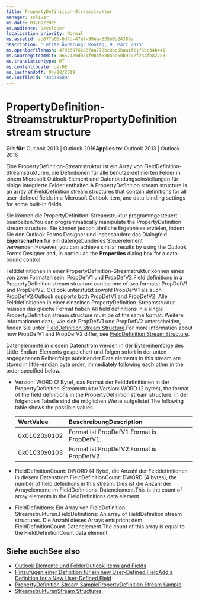 ```yaml
---
title: PropertyDefinition-Streamstruktur
manager: soliver
ms.date: 03/09/2015
ms.audience: Developer
localization_priority: Normal
ms.assetid: ab677a06-6d7d-47e7-99ea-535b0b24389a
description: 'Letzte Änderung: Montag, 9. März 2015'
ms.openlocfilehash: 479339762867aa778bc8bc8baa1f21f6bc34b441
ms.sourcegitcommit: 8657170d071f9bcf680aba50b9c07f2a4fb82283
ms.translationtype: MT
ms.contentlocale: de-DE
ms.lasthandoff: 04/28/2019
ms.locfileid: "33438589"
---
```

# <a name="propertydefinition-stream-structure"></a><span data-ttu-id="fe022-103">PropertyDefinition-Streamstruktur</span><span class="sxs-lookup"><span data-stu-id="fe022-103">PropertyDefinition stream structure</span></span>

<span data-ttu-id="fe022-104">**Gilt für**: Outlook 2013 | Outlook 2016</span><span class="sxs-lookup"><span data-stu-id="fe022-104">**Applies to**: Outlook 2013 | Outlook 2016</span></span> 
  
<span data-ttu-id="fe022-105">Eine PropertyDefinition-Streamstruktur ist [](fielddefinition-stream-structure.md) ein Array von FieldDefinition-Streamstrukturen, die Definitionen für alle benutzerdefinierten Felder in einem Microsoft Outlook-Element und Datenbindungseinstellungen für einige integrierte Felder enthalten.</span><span class="sxs-lookup"><span data-stu-id="fe022-105">A PropertyDefinition stream structure is an array of [FieldDefinition](fielddefinition-stream-structure.md) stream structures that contain definitions for all user-defined fields in a Microsoft Outlook item, and data-binding settings for some built-in fields.</span></span> 
  
<span data-ttu-id="fe022-106">Sie können die PropertyDefinition-Streamstruktur programmgesteuert bearbeiten.</span><span class="sxs-lookup"><span data-stu-id="fe022-106">You can programmatically manipulate the PropertyDefinition stream structure.</span></span> <span data-ttu-id="fe022-107">Sie können jedoch ähnliche Ergebnisse erzielen, indem Sie den Outlook Forms Designer und insbesondere das Dialogfeld **Eigenschaften** für ein datengebundenes Steuerelement verwenden.</span><span class="sxs-lookup"><span data-stu-id="fe022-107">However, you can achieve similar results by using the Outlook Forms Designer and, in particular, the **Properties** dialog box for a data-bound control.</span></span> 
  
<span data-ttu-id="fe022-108">Felddefinitionen in einer PropertyDefinition-Streamstruktur können eines von zwei Formaten sein: PropDefV1 und PropDefV2.</span><span class="sxs-lookup"><span data-stu-id="fe022-108">Field definitions in a PropertyDefinition stream structure can be one of two formats: PropDefV1 and PropDefV2.</span></span> <span data-ttu-id="fe022-109">Outlook unterstützt sowohl PropDefV1 als auch PropDefV2.</span><span class="sxs-lookup"><span data-stu-id="fe022-109">Outlook supports both PropDefV1 and PropDefV2.</span></span> <span data-ttu-id="fe022-110">Alle Felddefinitionen in einer einzelnen PropertyDefinition-Streamstruktur müssen das gleiche Format haben.</span><span class="sxs-lookup"><span data-stu-id="fe022-110">All field definitions in a single PropertyDefinition stream structure must be of the same format.</span></span> <span data-ttu-id="fe022-111">Weitere Informationen dazu, wie sich PropDefV1 und PropDefV2 unterscheiden, finden Sie unter [FieldDefinition Stream Structure](fielddefinition-stream-structure.md).</span><span class="sxs-lookup"><span data-stu-id="fe022-111">For more information about how PropDefV1 and PropDefV2 differ, see [FieldDefinition Stream Structure](fielddefinition-stream-structure.md).</span></span>
  
<span data-ttu-id="fe022-112">Datenelemente in diesem Datenstrom werden in der Bytereihenfolge des Little-Endian-Elements gespeichert und folgen sofort in der unten angegebenen Reihenfolge aufeinander.</span><span class="sxs-lookup"><span data-stu-id="fe022-112">Data elements in this stream are stored in little-endian byte order, immediately following each other in the order specified below.</span></span>
  
- <span data-ttu-id="fe022-113">Version: WORD (2 Byte), das Format der Felddefinitionen in der PropertyDefinition-Streamstruktur.</span><span class="sxs-lookup"><span data-stu-id="fe022-113">Version: WORD (2 bytes), the format of the field definitions in the PropertyDefinition stream structure.</span></span> <span data-ttu-id="fe022-114">In der folgenden Tabelle sind die möglichen Werte aufgelistet.</span><span class="sxs-lookup"><span data-stu-id="fe022-114">The following table shows the possible values.</span></span>
    
    |<span data-ttu-id="fe022-115">**Wert**</span><span class="sxs-lookup"><span data-stu-id="fe022-115">**Value**</span></span>|<span data-ttu-id="fe022-116">**Beschreibung**</span><span class="sxs-lookup"><span data-stu-id="fe022-116">**Description**</span></span>|
    |:-----|:-----|
    |<span data-ttu-id="fe022-117">0x0102</span><span class="sxs-lookup"><span data-stu-id="fe022-117">0x0102</span></span>  <br/> |<span data-ttu-id="fe022-118">Format ist PropDefV1.</span><span class="sxs-lookup"><span data-stu-id="fe022-118">Format is PropDefV1.</span></span>  <br/> |
    |<span data-ttu-id="fe022-119">0x0103</span><span class="sxs-lookup"><span data-stu-id="fe022-119">0x0103</span></span>  <br/> |<span data-ttu-id="fe022-120">Format ist PropDefV2.</span><span class="sxs-lookup"><span data-stu-id="fe022-120">Format is PropDefV2.</span></span>  <br/> |
   
- <span data-ttu-id="fe022-121">FieldDefinitionCount: DWORD (4 Byte), die Anzahl der Felddefinitionen in diesem Datenstrom.</span><span class="sxs-lookup"><span data-stu-id="fe022-121">FieldDefinitionCount: DWORD (4 bytes), the number of field definitions in this stream.</span></span> <span data-ttu-id="fe022-122">Dies ist die Anzahl der Arrayelemente im FieldDefinitions-Datenelement.</span><span class="sxs-lookup"><span data-stu-id="fe022-122">This is the count of array elements in the FieldDefinitions data element.</span></span>
    
- <span data-ttu-id="fe022-123">FieldDefinitions: Ein Array von FieldDefinition-Streamstrukturen.</span><span class="sxs-lookup"><span data-stu-id="fe022-123">FieldDefinitions: An array of FieldDefinition stream structures.</span></span> <span data-ttu-id="fe022-124">Die Anzahl dieses Arrays entspricht dem FieldDefinitionCount-Datenelement.</span><span class="sxs-lookup"><span data-stu-id="fe022-124">The count of this array is equal to the FieldDefinitionCount data element.</span></span>
    
## <a name="see-also"></a><span data-ttu-id="fe022-125">Siehe auch</span><span class="sxs-lookup"><span data-stu-id="fe022-125">See also</span></span>

- [<span data-ttu-id="fe022-126">Outlook Elemente und Felder</span><span class="sxs-lookup"><span data-stu-id="fe022-126">Outlook Items and Fields</span></span>](outlook-items-and-fields.md)
- [<span data-ttu-id="fe022-127">Hinzufügen einer Definition für ein new User-Defined Field</span><span class="sxs-lookup"><span data-stu-id="fe022-127">Add a Definition for a New User-Defined Field</span></span>](how-to-add-a-definition-for-a-new-user-defined-field.md)
- [<span data-ttu-id="fe022-128">PropertyDefinition Stream Sample</span><span class="sxs-lookup"><span data-stu-id="fe022-128">PropertyDefinition Stream Sample</span></span>](propertydefinition-stream-sample.md)
- [<span data-ttu-id="fe022-129">Streamstrukturen</span><span class="sxs-lookup"><span data-stu-id="fe022-129">Stream Structures</span></span>](stream-structures.md)

